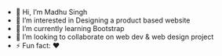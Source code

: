 - 👋 Hi, I’m Madhu Singh
- 👀 I’m interested in Designing a product based website
- 🌱 I’m currently learning Bootstrap
- 💞️ I’m looking to collaborate on web dev & web design project 
- ⚡ Fun fact: ❤️
